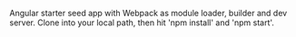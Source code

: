 Angular starter seed app with Webpack as module loader, builder and dev server.
Clone into your local path, then hit
'npm install' and 'npm start'.